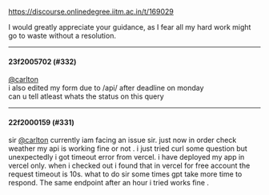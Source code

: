 https://discourse.onlinedegree.iitm.ac.in/t/169029

I would greatly appreciate your guidance, as I fear all my hard work might go to waste without a resolution.</p><hr>

<h4>23f2005702 (#332)</h4>
<p><a class="mention" href="/u/carlton">@carlton</a><br/>
i also edited my form due to /api/ after deadline on monday<br/>
can u tell atleast whats the status on this query</p><hr>

<h4>22f2000159 (#331)</h4>
<p>sir <a class="mention" href="/u/carlton">@carlton</a>  currently iam facing an issue sir. just now in order check weather my api is working fine or not . i  just tried curl some question but unexpectedly i got timeout error from vercel. i have deployed my app in vercel only. when i checked out i found that in vercel for free account the request timeout is 10s. what to do sir some times gpt take more time to respond. The same endpoint after an hour i tried works fine .